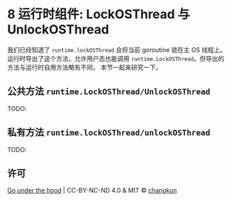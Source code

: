 # 8 运行时组件: LockOSThread 与 UnlockOSThread

我们已经知道了 `runtime.lockOSThread` 会将当前 goroutine 锁在主 OS 线程上。
运行时导出了这个方法，允许用户态也能调用 `runtime.LockOSThread`。但导出的方法与运行时自用方法略有不同，
本节一起来研究一下。

## 公共方法 `runtime.LockOSThread/UnlockOSThread`

TODO:

## 私有方法 `runtime.lockOSThread/unlockOSThread`

TODO:

## 许可

[Go under the hood](https://github.com/changkun/go-under-the-hood) | CC-BY-NC-ND 4.0 & MIT &copy; [changkun](https://changkun.de)
